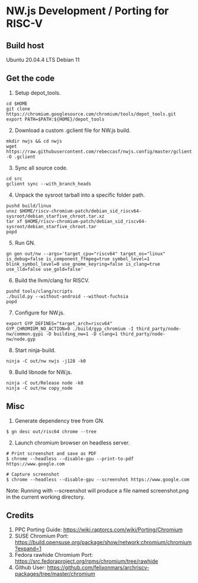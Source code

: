 # NW.js Development / Porting for RISC-V

## Build host

Ubuntu 20.04.4 LTS
Debian 11


## Get the code

1. Setup depot_tools.
```
cd $HOME
git clone https://chromium.googlesource.com/chromium/tools/depot_tools.git
export PATH=$PATH:${HOME}/depot_tools
```

2. Download a custom .gclient file for NW.js build.
```
mkdir nwjs && cd nwjs
wget https://raw.githubusercontent.com/rebeccasf/nwjs.config/master/gclient -O .gclient
```

3. Sync all source code.
```
cd src
gclient sync --with_branch_heads
```

4. Unpack the sysroot tarball into a specific folder path.
```
pushd build/linux
unxz $HOME/riscv-chromium-patch/debian_sid_riscv64-sysroot/debian_starfive_chroot.tar.xz
tar xf $HOME/riscv-chromium-patch/debian_sid_riscv64-sysroot/debian_starfive_chroot.tar
popd
```

5. Run GN.
```
gn gen out/nw --args='target_cpu="riscv64" target_os="linux" is_debug=false is_component_ffmpeg=true symbol_level=1 blink_symbol_level=0 use_gnome_keyring=false is_clang=true use_lld=false use_gold=false'
```

6. Build the llvm/clang for RISCV.
```
pushd tools/clang/scripts
./build.py --without-android --without-fuchsia
popd
```

7. Configure for NW.js.
```
export GYP_DEFINES="target_arch=riscv64"
GYP_CHROMIUM_NO_ACTION=0 ./build/gyp_chromium -I third_party/node-nw/common.gypi -D building_nw=1 -D clang=1 third_party/node-nw/node.gyp
```

8. Start ninja-build.
```
ninja -C out/nw nwjs -j128 -k0
```

9. Build libnode for NW.js.
```
ninja -C out/Release node -k0
ninja -C out/nw copy_node
```


## Misc

1. Generate dependency tree from GN.
```
$ gn desc out/risc64 chrome --tree
```

2. Launch chromium browser on headless server.
```
# Print screenshot and save as PDF
$ chrome --headless --disable-gpu --print-to-pdf https://www.google.com

# Capture screenshot
$ chrome --headless --disable-gpu --screenshot https://www.google.com
```

Note: Running with --screenshot will produce a file named screenshot.png in the current working directory.

## Credits

1. PPC Porting Guide: https://wiki.raptorcs.com/wiki/Porting/Chromium
2. SUSE Chromium Port: https://build.opensuse.org/package/show/network:chromium/chromium?expand=1
3. Fedora rawhide Chromium Port: https://src.fedoraproject.org/rpms/chromium/tree/rawhide
4. Github User: https://github.com/felixonmars/archriscv-packages/tree/master/chromium

